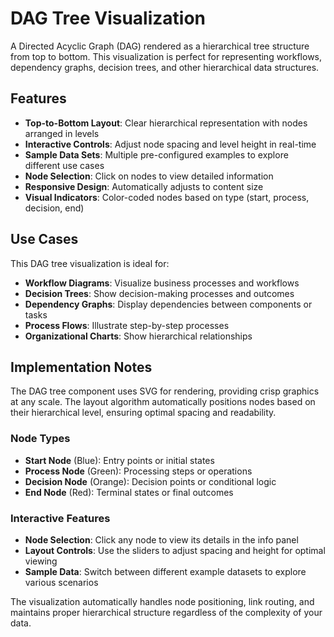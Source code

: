 # DAG Tree Visualization

A Directed Acyclic Graph (DAG) rendered as a hierarchical tree structure from top to bottom. This visualization is perfect for representing workflows, dependency graphs, decision trees, and other hierarchical data structures.

## Features

- **Top-to-Bottom Layout**: Clear hierarchical representation with nodes arranged in levels
- **Interactive Controls**: Adjust node spacing and level height in real-time
- **Sample Data Sets**: Multiple pre-configured examples to explore different use cases
- **Node Selection**: Click on nodes to view detailed information
- **Responsive Design**: Automatically adjusts to content size
- **Visual Indicators**: Color-coded nodes based on type (start, process, decision, end)

## Use Cases

This DAG tree visualization is ideal for:

- **Workflow Diagrams**: Visualize business processes and workflows
- **Decision Trees**: Show decision-making processes and outcomes
- **Dependency Graphs**: Display dependencies between components or tasks
- **Process Flows**: Illustrate step-by-step processes
- **Organizational Charts**: Show hierarchical relationships

<DagTree />

## Implementation Notes

The DAG tree component uses SVG for rendering, providing crisp graphics at any scale. The layout algorithm automatically positions nodes based on their hierarchical level, ensuring optimal spacing and readability.

### Node Types

- **Start Node** (Blue): Entry points or initial states
- **Process Node** (Green): Processing steps or operations
- **Decision Node** (Orange): Decision points or conditional logic
- **End Node** (Red): Terminal states or final outcomes

### Interactive Features

- **Node Selection**: Click any node to view its details in the info panel
- **Layout Controls**: Use the sliders to adjust spacing and height for optimal viewing
- **Sample Data**: Switch between different example datasets to explore various scenarios

The visualization automatically handles node positioning, link routing, and maintains proper hierarchical structure regardless of the complexity of your data.